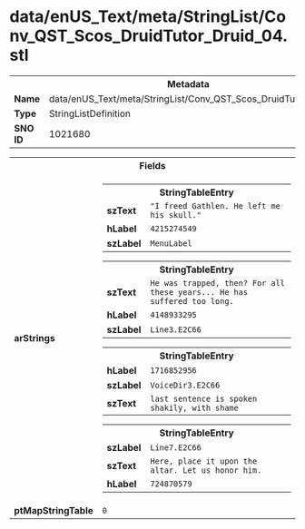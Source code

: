 <h1>data/enUS_Text/meta/StringList/Conv_QST_Scos_DruidTutor_Druid_04.stl</h1><table><tr><th colspan="100%">Metadata</th></tr><tr><td><b>Name</b></td><td>data/enUS_Text/meta/StringList/Conv_QST_Scos_DruidTutor_Druid_04.stl</td></tr><tr><td><b>Type</b></td><td>StringListDefinition</td></tr><tr><td><b>SNO ID</b></td><td>1021680</td></tr></table>

<table><tr><th colspan="100%">Fields</th></tr><tr><td><b>arStrings</b></td><td><table><tr><th colspan="100%">StringTableEntry</th></tr><tr><td><b>szText</b></td><td><code>"I freed Gathlen. He left me his skull."</code></td></tr><tr><td><b>hLabel</b></td><td><code>4215274549</code></td></tr><tr><td><b>szLabel</b></td><td><code>MenuLabel</code></td></tr></table>


<table><tr><th colspan="100%">StringTableEntry</th></tr><tr><td><b>szText</b></td><td><code>He was trapped, then? For all these years... He has suffered too long.</code></td></tr><tr><td><b>hLabel</b></td><td><code>4148933295</code></td></tr><tr><td><b>szLabel</b></td><td><code>Line3.E2C66</code></td></tr></table>


<table><tr><th colspan="100%">StringTableEntry</th></tr><tr><td><b>hLabel</b></td><td><code>1716852956</code></td></tr><tr><td><b>szLabel</b></td><td><code>VoiceDir3.E2C66</code></td></tr><tr><td><b>szText</b></td><td><code>last sentence is spoken shakily, with shame</code></td></tr></table>


<table><tr><th colspan="100%">StringTableEntry</th></tr><tr><td><b>szLabel</b></td><td><code>Line7.E2C66</code></td></tr><tr><td><b>szText</b></td><td><code>Here, place it upon the altar. Let us honor him.</code></td></tr><tr><td><b>hLabel</b></td><td><code>724870579</code></td></tr></table>


</td></tr><tr><td><b>ptMapStringTable</b></td><td><code>0</code></td></tr></table>

